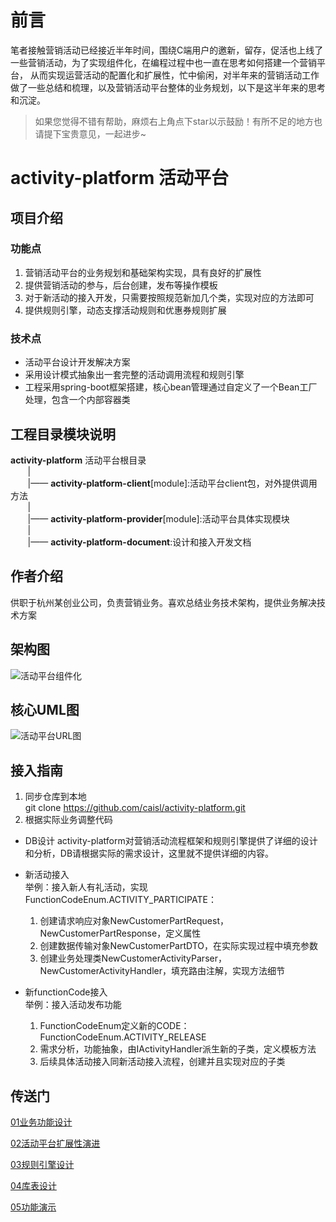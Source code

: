# 前言
笔者接触营销活动已经接近半年时间，围绕C端用户的邀新，留存，促活也上线了一些营销活动，为了实现组件化，在编程过程中也一直在思考如何搭建一个营销平台，
从而实现运营活动的配置化和扩展性，忙中偷闲，对半年来的营销活动工作做了一些总结和梳理，以及营销活动平台整体的业务规划，以下是这半年来的思考和沉淀。

> 如果您觉得不错有帮助，麻烦右上角点下star以示鼓励！有所不足的地方也请提下宝贵意见，一起进步~


# activity-platform 活动平台

## 项目介绍
### 功能点
1. 营销活动平台的业务规划和基础架构实现，具有良好的扩展性
2. 提供营销活动的参与，后台创建，发布等操作模板
3. 对于新活动的接入开发，只需要按照规范新加几个类，实现对应的方法即可
4. 提供规则引擎，动态支撑活动规则和优惠券规则扩展

### 技术点
- 活动平台设计开发解决方案
- 采用设计模式抽象出一套完整的活动调用流程和规则引擎
- 工程采用spring-boot框架搭建，核心bean管理通过自定义了一个Bean工厂处理，包含一个内部容器类



## 工程目录模块说明
**activity-platform** 活动平台根目录<br>
&nbsp;&nbsp;&nbsp;&nbsp;&nbsp;&nbsp;&nbsp;| <br>
&nbsp;&nbsp;&nbsp;&nbsp;&nbsp;&nbsp;&nbsp;|—— **activity-platform-client**[module]:活动平台client包，对外提供调用方法<br>
&nbsp;&nbsp;&nbsp;&nbsp;&nbsp;&nbsp;&nbsp;| <br>
&nbsp;&nbsp;&nbsp;&nbsp;&nbsp;&nbsp;&nbsp;|—— **activity-platform-provider**[module]:活动平台具体实现模块 <br>
&nbsp;&nbsp;&nbsp;&nbsp;&nbsp;&nbsp;&nbsp;| <br>
&nbsp;&nbsp;&nbsp;&nbsp;&nbsp;&nbsp;&nbsp;|—— **activity-platform-document**:设计和接入开发文档 <br>


## 作者介绍
供职于杭州某创业公司，负责营销业务。喜欢总结业务技术架构，提供业务解决技术方案

## 架构图
![活动平台组件化](activity-platform-document/src/main/document/image/%E6%B4%BB%E5%8A%A8%E5%B9%B3%E5%8F%B0%E7%BB%84%E4%BB%B6%E5%8C%96.png)

## 核心UML图
![活动平台URL图](activity-platform-document/src/main/document/image/活动平台UML.png)


## 接入指南

1. 同步仓库到本地
<br>git clone https://github.com/caisl/activity-platform.git
2. 根据实际业务调整代码
- DB设计
activity-platform对营销活动流程框架和规则引擎提供了详细的设计和分析，DB请根据实际的需求设计，这里就不提供详细的内容。

- 新活动接入
  <br>举例：接入新人有礼活动，实现FunctionCodeEnum.ACTIVITY_PARTICIPATE：
  1. 创建请求响应对象NewCustomerPartRequest，NewCustomerPartResponse，定义属性
  2. 创建数据传输对象NewCustomerPartDTO，在实际实现过程中填充参数
  3. 创建业务处理类NewCustomerActivityParser，NewCustomerActivityHandler，填充路由注解，实现方法细节
- 新functionCode接入
  <br>举例：接入活动发布功能
  1. FunctionCodeEnum定义新的CODE：FunctionCodeEnum.ACTIVITY_RELEASE
  2. 需求分析，功能抽象，由IActivityHandler派生新的子类，定义模板方法
  3. 后续具体活动接入同新活动接入流程，创建并且实现对应的子类



## 传送门
[01业务功能设计](activity-platform-document/src/main/document/01%E4%B8%9A%E5%8A%A1%E5%8A%9F%E8%83%BD%E8%AE%BE%E8%AE%A1.md)

[02活动平台扩展性演进](activity-platform-document/src/main/document/02活动平台扩展性演进.md)

[03规则引擎设计](activity-platform-document/src/main/document/03规则引擎设计.md)

[04库表设计](activity-platform-document/src/main/document/04库表设计.md)

[05功能演示](activity-platform-document/src/main/document/05功能演示.md)






